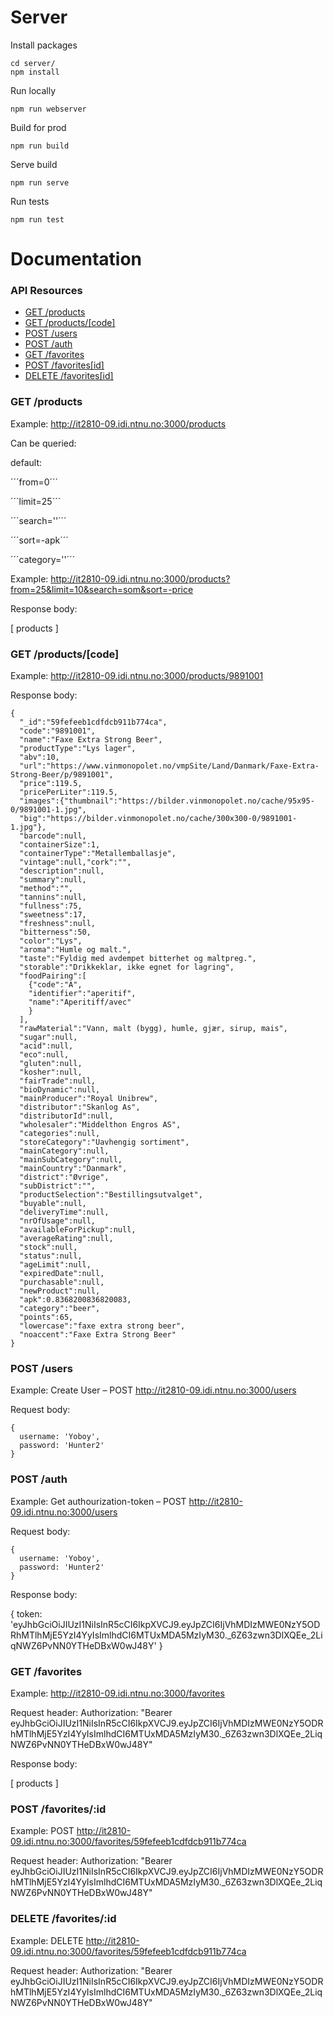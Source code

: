 Server
======

Install packages

```
cd server/
npm install
```

Run locally

```
npm run webserver
```

Build for prod

```
npm run build
```

Serve build

```
npm run serve
```

Run tests

```
npm run test
```

Documentation
=============


### API Resources

  - [GET /products](#get-products)
  - [GET /products/[code]](#get-productscode)
  - [POST /users](#post-users)
  - [POST /auth](#post-auth)
  - [GET /favorites](#get-favorites)
  - [POST /favorites[id]](#post-favoritesid)
  - [DELETE /favorites[id]](#delete-favoritesid)

### GET /products

Example: http://it2810-09.idi.ntnu.no:3000/products

Can be queried:

default: 

´´´from=0´´´

´´´limit=25´´´

´´´search=''´´´

´´´sort=-apk´´´

´´´category=''´´´

Example: http://it2810-09.idi.ntnu.no:3000/products?from=25&limit=10&search=som&sort=-price




Response body:

  [
    products
  ]

### GET /products/[code]

Example:  http://it2810-09.idi.ntnu.no:3000/products/9891001

Response body:

    {
      "_id":"59fefeeb1cdfdcb911b774ca",
      "code":"9891001",
      "name":"Faxe Extra Strong Beer",
      "productType":"Lys lager",
      "abv":10,
      "url":"https://www.vinmonopolet.no/vmpSite/Land/Danmark/Faxe-Extra-Strong-Beer/p/9891001",
      "price":119.5,
      "pricePerLiter":119.5,
      "images":{"thumbnail":"https://bilder.vinmonopolet.no/cache/95x95-0/9891001-1.jpg",
      "big":"https://bilder.vinmonopolet.no/cache/300x300-0/9891001-1.jpg"},
      "barcode":null,
      "containerSize":1,
      "containerType":"Metallemballasje",
      "vintage":null,"cork":"",
      "description":null,
      "summary":null,
      "method":"",
      "tannins":null,
      "fullness":75,
      "sweetness":17,
      "freshness":null,
      "bitterness":50,
      "color":"Lys",
      "aroma":"Humle og malt.",
      "taste":"Fyldig med avdempet bitterhet og maltpreg.",
      "storable":"Drikkeklar, ikke egnet for lagring",
      "foodPairing":[
        {"code":"A",
        "identifier":"aperitif",
        "name":"Aperitiff/avec"
        }
      ],
      "rawMaterial":"Vann, malt (bygg), humle, gjær, sirup, mais",
      "sugar":null,
      "acid":null,
      "eco":null,
      "gluten":null,
      "kosher":null,
      "fairTrade":null,
      "bioDynamic":null,
      "mainProducer":"Royal Unibrew",
      "distributor":"Skanlog As",
      "distributorId":null,
      "wholesaler":"Middelthon Engros AS",
      "categories":null,
      "storeCategory":"Uavhengig sortiment",
      "mainCategory":null,
      "mainSubCategory":null,
      "mainCountry":"Danmark",
      "district":"Øvrige",
      "subDistrict":"",
      "productSelection":"Bestillingsutvalget",
      "buyable":null,
      "deliveryTime":null,
      "nrOfUsage":null,
      "availableForPickup":null,
      "averageRating":null,
      "stock":null,
      "status":null,
      "ageLimit":null,
      "expiredDate":null,
      "purchasable":null,
      "newProduct":null,
      "apk":0.8368200836820083,
      "category":"beer",
      "points":65,
      "lowercase":"faxe extra strong beer",
      "noaccent":"Faxe Extra Strong Beer"
    }



### POST /users

Example: Create User – POST  http://it2810-09.idi.ntnu.no:3000/users

Request body:

    {
      username: 'Yoboy',
      password: 'Hunter2'
    }

### POST /auth

Example: Get authourization-token – POST  http://it2810-09.idi.ntnu.no:3000/users

Request body:

    {
      username: 'Yoboy',
      password: 'Hunter2'
    }

Response body:

  {
    token: 'eyJhbGciOiJIUzI1NiIsInR5cCI6IkpXVCJ9.eyJpZCI6IjVhMDIzMWE0NzY5ODRhMTlhMjE5YzI4YyIsImlhdCI6MTUxMDA5MzIyM30._6Z63zwn3DlXQEe_2LiqNWZ6PvNN0YTHeDBxW0wJ48Y'
  }


### GET /favorites

Example: http://it2810-09.idi.ntnu.no:3000/favorites

Request header:
Authorization: "Bearer eyJhbGciOiJIUzI1NiIsInR5cCI6IkpXVCJ9.eyJpZCI6IjVhMDIzMWE0NzY5ODRhMTlhMjE5YzI4YyIsImlhdCI6MTUxMDA5MzIyM30._6Z63zwn3DlXQEe_2LiqNWZ6PvNN0YTHeDBxW0wJ48Y"

Response body: 

  [
    products
  ]


### POST /favorites/:id

Example: POST http://it2810-09.idi.ntnu.no:3000/favorites/59fefeeb1cdfdcb911b774ca

Request header:
Authorization: "Bearer eyJhbGciOiJIUzI1NiIsInR5cCI6IkpXVCJ9.eyJpZCI6IjVhMDIzMWE0NzY5ODRhMTlhMjE5YzI4YyIsImlhdCI6MTUxMDA5MzIyM30._6Z63zwn3DlXQEe_2LiqNWZ6PvNN0YTHeDBxW0wJ48Y"


### DELETE /favorites/:id

Example: DELETE http://it2810-09.idi.ntnu.no:3000/favorites/59fefeeb1cdfdcb911b774ca

Request header:
Authorization: "Bearer eyJhbGciOiJIUzI1NiIsInR5cCI6IkpXVCJ9.eyJpZCI6IjVhMDIzMWE0NzY5ODRhMTlhMjE5YzI4YyIsImlhdCI6MTUxMDA5MzIyM30._6Z63zwn3DlXQEe_2LiqNWZ6PvNN0YTHeDBxW0wJ48Y"